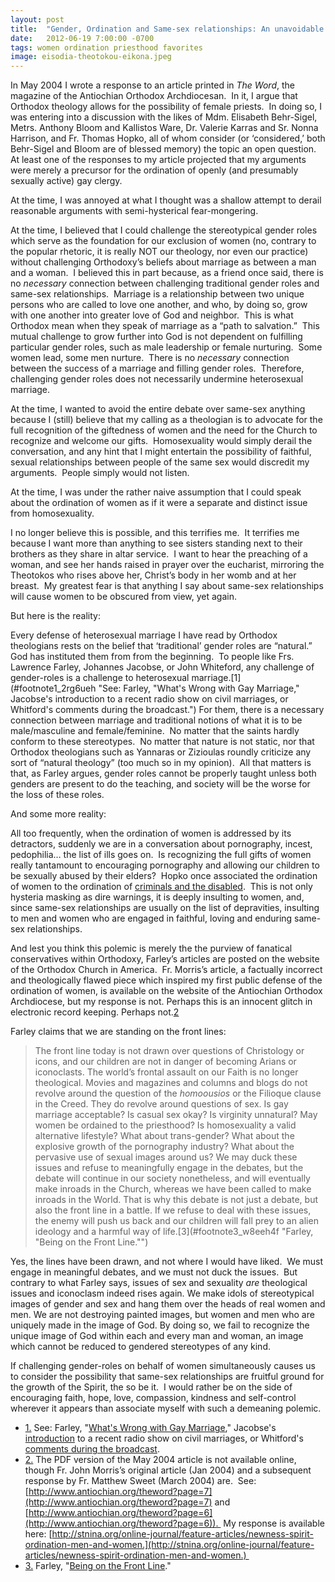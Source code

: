 ```yaml
---
layout: post
title:  "Gender, Ordination and Same-sex relationships: An unavoidable association?"
date:   2012-06-19 7:00:00 -0700
tags: women ordination priesthood favorites
image: eisodia-theotokou-eikona.jpeg
---
```

In May 2004 I wrote a response to an article printed in _The Word_, the magazine of the Antiochian Orthodox Archdiocesan.  In it, I argue that Orthodox theology allows for the possibility of female priests.  In doing so, I was entering into a discussion with the likes of Mdm. Elisabeth Behr-Sigel, Metrs. Anthony Bloom and Kallistos Ware, Dr. Valerie Karras and Sr. Nonna Harrison, and Fr. Thomas Hopko, all of whom consider (or ‘considered,’ both Behr-Sigel and Bloom are of blessed memory) the topic an open question. At least one of the responses to my article projected that my arguments were merely a precursor for the ordination of openly (and presumably sexually active) gay clergy. 

At the time, I was annoyed at what I thought was a shallow attempt to derail reasonable arguments with semi-hysterical fear-mongering.

At the time, I believed that I could challenge the stereotypical gender roles which serve as the foundation for our exclusion of women (no, contrary to the popular rhetoric, it is really NOT our theology, nor even our practice) without challenging Orthodoxy’s beliefs about marriage as between a man and a woman.  I believed this in part because, as a friend once said, there is no _necessary_ connection between challenging traditional gender roles and same-sex relationships.  Marriage is a relationship between two unique persons who are called to love one another, and who, by doing so, grow with one another into greater love of God and neighbor.  This is what Orthodox mean when they speak of marriage as a “path to salvation.”  This mutual challenge to grow further into God is not dependent on fulfilling particular gender roles, such as male leadership or female nurturing.  Some women lead, some men nurture.  There is no _necessary_ connection between the success of a marriage and filling gender roles.  Therefore, challenging gender roles does not necessarily undermine heterosexual marriage.

At the time, I wanted to avoid the entire debate over same-sex anything because I (still) believe that my calling as a theologian is to advocate for the full recognition of the giftedness of women and the need for the Church to recognize and welcome our gifts.  Homosexuality would simply derail the conversation, and any hint that I might entertain the possibility of faithful, sexual relationships between people of the same sex would discredit my arguments.  People simply would not listen.

At the time, I was under the rather naive assumption that I could speak about the ordination of women as if it were a separate and distinct issue from homosexuality.

I no longer believe this is possible, and this terrifies me.  It terrifies me because I want more than anything to see sisters standing next to their brothers as they share in altar service.  I want to hear the preaching of a woman, and see her hands raised in prayer over the eucharist, mirroring the Theotokos who rises above her, Christ’s body in her womb and at her breast.  My greatest fear is that anything I say about same-sex relationships will cause women to be obscured from view, yet again.

But here is the reality:

Every defense of heterosexual marriage I have read by Orthodox theologians rests on the belief that ‘traditional’ gender roles are “natural.”  God has instituted them from from the beginning.  To people like Frs. Lawrence Farley, Johannes Jacobse, or John Whiteford, any challenge of gender-roles is a challenge to heterosexual marriage.[1](#footnote1_2rg6ueh "See: Farley, "What's Wrong with Gay Marriage," Jacobse's introduction to a recent radio show on civil marriages, or Whitford's comments during the broadcast.")  For them, there is a necessary connection between marriage and traditional notions of what it is to be male/masculine and female/feminine.  No matter that the saints hardly conform to these stereotypes.  No matter that nature is not static, nor that Orthodox theologians such as Yannaras or Zizioulas roundly criticize any sort of “natural theology” (too much so in my opinion).  All that matters is that, as Farley argues, gender roles cannot be properly taught unless both genders are present to do the teaching, and society will be the worse for the loss of these roles.

And some more reality:

All too frequently, when the ordination of women is addressed by its detractors, suddenly we are in a conversation about pornography, incest, pedophilia… the list of ills goes on.  Is recognizing the full gifts of women really tantamount to encouraging pornography and allowing our children to be sexually abused by their elders?  Hopko once associated the ordination of women to the ordination of [criminals and the disabled](../../../2005/mar/23/body-worship/index.html).  This is not only hysteria masking as dire warnings, it is deeply insulting to women, and, since same-sex relationships are usually on the list of depravities, insulting to men and women who are engaged in faithful, loving and enduring same-sex relationships.

And lest you think this polemic is merely the the purview of fanatical conservatives within Orthodoxy, Farley’s articles are posted on the website of the Orthodox Church in America.  Fr. Morris’s article, a factually incorrect and theologically flawed piece which inspired my first public defense of the ordination of women, is available on the website of the Antiochian Orthodox Archdiocese, but my response is not. Perhaps this is an innocent glitch in electronic record keeping. Perhaps not.[2](#footnote2_yyuiy67 "The PDF version of the May 2004 article is not available online, though Fr. John Morris’s original article (Jan 2004) and a subsequent response by Fr. Matthew Sweet (March 2004) are.  See: http://www.antiochian.org/theword?page=7 and http://www.antiochian.org/theword?page=6).  My response is available here: http://stnina.org/online-journal/feature-articles/newness-spirit-ordination-men-and-women. ")

Farley claims that we are standing on the front lines: 

> The front line today is not drawn over questions of Christology or icons, and our children are not in danger of becoming Arians or iconoclasts. The world’s frontal assault on our Faith is no longer theological. Movies and magazines and columns and blogs do not revolve around the question of the _homoousios_ or the Filioque clause in the Creed. They do revolve around questions of sex. Is gay marriage acceptable? Is casual sex okay? Is virginity unnatural? May women be ordained to the priesthood? Is homosexuality a valid alternative lifestyle? What about trans-gender? What about the explosive growth of the pornography industry? What about the pervasive use of sexual images around us? We may duck these issues and refuse to meaningfully engage in the debates, but the debate will continue in our society nonetheless, and will eventually make inroads in the Church, whereas we have been called to make inroads in the World. That is why this debate is not just a debate, but also the front line in a battle. If we refuse to deal with these issues, the enemy will push us back and our children will fall prey to an alien ideology and a harmful way of life.[3](#footnote3_w8eeh4f "Farley, "Being on the Front Line."")

Yes, the lines have been drawn, and not where I would have liked.  We must engage in meaningful debates, and we must not duck the issues.  But contrary to what Farley says, issues of sex and sexuality _are_ theological issues and iconoclasm indeed rises again. We make idols of stereotypical images of gender and sex and hang them over the heads of real women and men. We are not destroying painted images, but women and men who are uniquely made in the image of God. By doing so, we fail to recognize the unique image of God within each and every man and woman, an image which cannot be reduced to gendered stereotypes of any kind.

If challenging gender-roles on behalf of women simultaneously causes us to consider the possibility that same-sex relationships are fruitful ground for the growth of the Spirit, the so be it.  I would rather be on the side of encouraging faith, hope, love, compassion, kindness and self-control wherever it appears than associate myself with such a demeaning polemic.

*   [1.](#footnoteref1_2rg6ueh) See: Farley, "[What's Wrong with Gay Marriage](http://oca.org/reflections/fr.-lawrence-farley/whats-wrong-with-gay-marriage)," Jacobse's [introduction](http://www.aoiusa.org/blog/ancient-faith-live-tonight-sunday-june-17-8pm-eastern-same-sex-marriage/) to a recent radio show on civil marriages, or Whitford's [comments during the broadcast](http://t.co/dwm9tzfL).
*   [2.](#footnoteref2_yyuiy67) The PDF version of the May 2004 article is not available online, though Fr. John Morris’s original article (Jan 2004) and a subsequent response by Fr. Matthew Sweet (March 2004) are.  See: [http://www.antiochian.org/theword?page=7](http://www.antiochian.org/theword?page=7) and [http://www.antiochian.org/theword?page=6](http://www.antiochian.org/theword?page=6)).  My response is available here: [http://stnina.org/online-journal/feature-articles/newness-spirit-ordination-men-and-women.](http://stnina.org/online-journal/feature-articles/newness-spirit-ordination-men-and-women.) 
*   [3.](#footnoteref3_w8eeh4f) Farley, "[Being on the Front Line](http://oca.org/reflections/fr.-lawrence-farley/being-on-the-front-line)."
